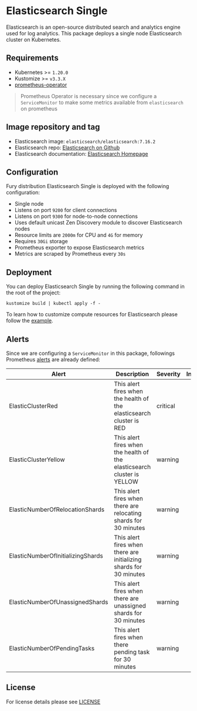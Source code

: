 # Elasticsearch Single

<!-- <KFD-DOCS> -->

Elasticsearch is an open-source distributed search and analytics engine used for
log analytics. This package deploys a single node Elasticsearch cluster on
Kubernetes.

## Requirements

- Kubernetes >= `1.20.0`
- Kustomize >= `v3.3.X`
- [prometheus-operator][prometheus-operator]

> Prometheus Operator is necessary since we configure a `ServiceMonitor` to make
> some metrics available from `elasticsearch` on prometheus

## Image repository and tag

* Elasticsearch image: `elasticsearch/elasticsearch:7.16.2`
* Elasticsearch repo: [Elasticsearch on Github][es-gh]
* Elasticsearch documentation: [Elasticsearch Homepage][es-doc]

## Configuration

Fury distribution Elasticsearch Single is deployed with the following configuration:

- Single node
- Listens on port `9200` for client connections
- Listens on port `9300` for node-to-node connections
- Uses default unicast Zen Discovery module to discover Elasticsearch nodes
- Resource limits are `2000m` for CPU and `4G` for memory
- Requires `30Gi` storage
- Prometheus exporter to expose Elasticsearch metrics
- Metrics are scraped by Prometheus every `30s`

## Deployment

You can deploy Elasticsearch Single by running the following command in the root of
the project:

```shell
kustomize build | kubectl apply -f -
```

To learn how to customize compute resources for Elasticsearch please follow the
[example](../../examples/elasticsearch-resources).

## Alerts

Since we are configuring a `ServiceMonitor` in this package, followings Prometheus [alerts][es-rules] are already defined:

| Alert                             | Description                                                             | Severity | Interval |
|-----------------------------------|-------------------------------------------------------------------------|----------|:--------:|
| ElasticClusterRed                 | This alert fires when the health of the elasticsearch cluster is RED    | critical | 30m      |
| ElasticClusterYellow              | This alert fires when the health of the elasticsearch cluster is YELLOW | warning  | 30m      |
| ElasticNumberOfRelocationShards   | This alert fires when there are relocating shards for 30 minutes        | warning  | 30m      |
| ElasticNumberOfInitializingShards | This alert fires when there are initializing shards for 30 minutes      | warning  | 30m      |
| ElasticNumberOfUnassignedShards   | This alert fires when there are unassigned shards for 30 minutes        | warning  | 30m      |
| ElasticNumberOfPendingTasks       | This alert fires when there pending task for 30 minutes                 | warning  | 30m      |

<!-- Links -->

[es-rules]: https://prometheus.io/docs/prometheus/latest/configuration/alerting_rules/
[es-gh]: https://github.com/elastic/elasticsearch
[es-doc]: https://www.elastic.co/guide/en/elasticsearch/reference/7.16/index.html
[prometheus-operator]: https://github.com/sighup-io/fury-kubernetes-monitoring/blob/master/prometheus-operator

<!-- </KFD-DOCS> -->

## License

For license details please see [LICENSE](../../LICENSE)
